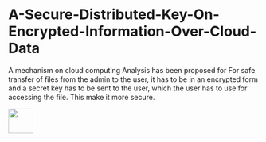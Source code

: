 # A-Secure-Distributed-Key-On-Encrypted-Information-Over-Cloud-Data
A mechanism on cloud computing Analysis has been proposed for For safe transfer of ﬁles from the admin to the user, 
it has to be in an encrypted form and a secret key has to be sent to the user, 
which the user has to use for accessing the ﬁle. This make it more secure.



<a href="https://sourcerer.io/dineshkumarkummara"><img src="https://avatars0.githubusercontent.com/u/35969117?v=4" height="50px" width="50px" alt=""/></a>

<a href="https://sourcerer.io/dineshkumarkummara"><img src="https://img.shields.io/badge/Java-14%20commits-orange.svg" alt=""></a>
